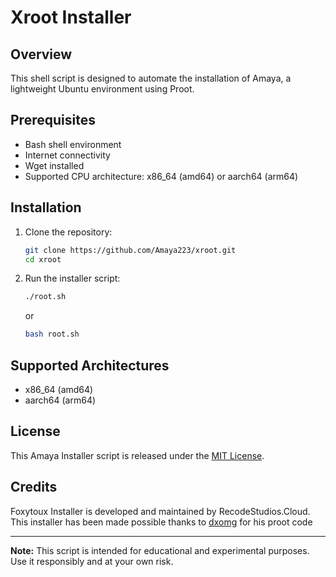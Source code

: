 # Xroot Installer

## Overview

This shell script is designed to automate the installation of Amaya, a lightweight Ubuntu environment using Proot.

## Prerequisites

- Bash shell environment
- Internet connectivity
- Wget installed
- Supported CPU architecture: x86_64 (amd64) or aarch64 (arm64)

## Installation

1. Clone the repository:

    ```sh
    git clone https://github.com/Amaya223/xroot.git
    cd xroot
    ```

2. Run the installer script:

    ```sh
    ./root.sh
    ```
    or
    ```sh
    bash root.sh
    ```

## Supported Architectures

- x86_64 (amd64)
- aarch64 (arm64)

## License

This Amaya Installer script is released under the [MIT License](LICENSE).

## Credits

Foxytoux Installer is developed and maintained by RecodeStudios.Cloud.
This installer has been made possible thanks to [dxomg](https://github.com/dxomg) for his proot code

---

**Note:** This script is intended for educational and experimental purposes. Use it responsibly and at your own risk.
